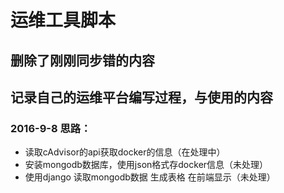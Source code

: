 # 运维工具脚本
## 删除了刚刚同步错的内容
## 记录自己的运维平台编写过程，与使用的内容
### 2016-9-8 思路： 
 - 读取cAdvisor的api获取docker的信息（在处理中）
 - 安装mongodb数据库，使用json格式存docker信息（未处理）
 - 使用django 读取mongodb数据 生成表格 在前端显示（未处理）